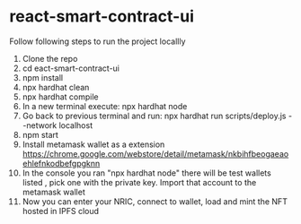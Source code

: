 # react-smart-contract-ui

Follow following steps to run the project locallly

1. Clone the repo
2. cd eact-smart-contract-ui
3. npm install
4. npx hardhat clean
5. npx hardhat compile
6. In a new terminal execute: npx hardhat node
7. Go back to previous terminal and run: npx hardhat run scripts/deploy.js --network localhost
8. npm start
9. Install metamask wallet as a extension https://chrome.google.com/webstore/detail/metamask/nkbihfbeogaeaoehlefnkodbefgpgknn
10. In the console you ran "npx hardhat node" there will be test wallets listed , pick one with the private key. Import that account to the metamask wallet
11. Now you can enter your NRIC, connect to wallet, load and mint the NFT hosted in IPFS cloud

